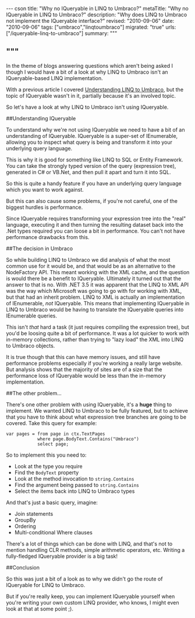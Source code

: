 --- cson
title: "Why no IQueryable in LINQ to Umbraco?"
metaTitle: "Why no IQueryable in LINQ to Umbraco?"
description: "Why does LINQ to Umbraco not implement the IQueryable interface?"
revised: "2010-09-06"
date: "2010-09-06"
tags: ["umbraco","linqtoumbraco"]
migrated: "true"
urls: ["/iqueryable-linq-to-umbraco"]
summary: """

"""
---
In the theme of blogs answering questions which aren't being asked I though I would have a bit of a look at why LINQ to Umbraco isn't an IQueryable-based LINQ implementation. 

With a previous article I covered [Understanding LINQ to Umbraco][1], but the topic of IQueryable wasn't in it, partially because it's an involved topic.

So let's have a look at why LINQ to Umbraco isn't using IQueryable.

##Understanding IQueryable

To understand why we're not using IQueryable we need to have a bit of an understanding of IQueryable. IQueryable is a super-set of IEnumerable, allowing you to inspect what query is being and transform it into your underlying query language.

This is why it is good for something like LINQ to SQL or Entity Framework. You can take the strongly typed version of the query (expression tree), generated in C# or VB.Net, and then pull it apart and turn it into SQL.

So this is quite a handy feature if you have an underlying query language which you want to work against.

But this can also cause some problems, if you're not careful, one of the biggest hurdles is performance.

Since IQueryable requires transforming your expression tree into the "real" language, executing it and then turning the resulting dataset back into the .Net types required you can loose a bit in performance. You can't not have performance drawbacks from this.

##The decision in Umbraco

So while building LINQ to Umbraco we did analysis of what the most common use for it would be, and that would be as an alternative to the NodeFactory API. This meant working with the XML cache, and the question is would there be a benefit to IQueryable. Ultimately it turned out that the answer to that is no. With .NET 3.5 it was apparent that the LINQ to XML API was the way which Microsoft was going to go with for working with XML, but that had an inherit problem. LINQ to XML is actually an implementation of IEnumerable, *not* IQueryable. This means that implementing IQueryable in LINQ to Umbraco would be having to translate the IQueryable queries into IEnumerable queries.

This isn't *that* hard a task (it just requires compiling the expression tree), but you'd be loosing quite a bit of performance. It was a lot quicker to work with in-memory collections, rather than trying to "lazy load" the XML into LINQ to Umbraco objects.

It is true though that this can have memory issues, and still have performance problems especially if you're working a really large website. But analysis shows that the majority of sites are of a size that the performance loss of IQueryable would be less than the in-memory implementation.

##The other problem...

There's one other problem with using IQueryable, it's a **huge** thing to implement. We wanted LINQ to Umbraco to be fully featured, but to achieve that you have to think about what expression tree branches are going to be covered. Take this query for example:

	var pages = from page in ctx.TextPages
				where page.BodyText.Contains("Umbraco")
				select page;

So to implement this you need to:

* Look at the type you require
* Find the `BodyText` property
* Look at the method invocation to `string.Contains`
* Find the argument being passed to `string.Contains`
* Select the items back into LINQ to Umbraco types

And that's just a basic query, imagine:

* Join statements
* GroupBy
* Ordering
* Multi-conditional Where clauses

There's a lot of things which can be done with LINQ, and that's not to mention handling CLR methods, simple arithmetic operators, etc. Writing a fully-fledged IQueryable provider is a big task!

##Conclusion

So this was just a bit of a look as to why we didn't go the route of IQueryable for LINQ to Umbraco.

But if you're really keep, you can implement IQueryable yourself when you're writing your own custom LINQ provider, who knows, I might even look at that at some point ;).


  [1]: /understanding-linq-to-umbraco